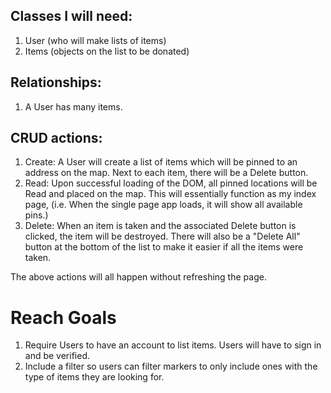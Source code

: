## Classes I will need:  

1. User (who will make lists of items)
2. Items (objects on the list to be donated)

## Relationships:
1.  A User has many items.  

## CRUD actions:
1. Create:  A User will create a list of items which will be pinned to an address on the map.  Next to each item, there will be a Delete button. 
2. Read:  Upon successful loading of the DOM, all pinned locations will be Read and placed on the map.  This will essentially function as my index page, (i.e. When the single page app loads, it will show all available pins.)
3. Delete:  When an item is taken and the associated Delete button is clicked, the item will be destroyed.  There will also be a "Delete All" button at the bottom of the list to make it easier if all the items were taken. 

The above actions will all happen without refreshing the page.

# Reach Goals
1.  Require Users to have an account to list items.  Users will have to sign in and be verified.  
2.  Include a filter so users can filter markers to only include ones with the type of items they are looking for.  